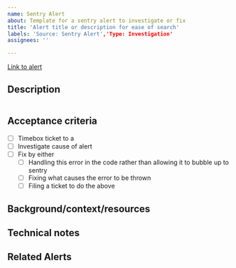 ```yaml
---
name: Sentry Alert
about: Template for a sentry alert to investigate or fix
title: 'Alert title or description for ease of search'
labels: 'Source: Sentry Alert','Type: Investigation'
assignees: ''

---
```

<!-- Add the issue number to this link -->
[Link to alert](https://sentry.ds.va.gov/department-of-veterans-affairs/caseflow/issues/)

## Description
<!-- Add the alert text below so it is searchable -->
```
```
<!-- Give a description of the alert and steps to replicate if possible -->

## Acceptance criteria
- [ ] Timebox ticket to a <estimate>
- [ ] Investigate cause of alert
- [ ] Fix by either
  - [ ] Handling this error in the code rather than allowing it to bubble up to sentry
  - [ ] Fixing what causes the error to be thrown
  - [ ] Filing a ticket to do the above

## Background/context/resources
<!-- Be sure to add any preliminary investigation you have done -->

## Technical notes

## Related Alerts
